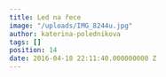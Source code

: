 ```yaml
---
title: Led na řece
image: "/uploads/IMG_8244u.jpg"
author: katerina-polednikova
tags: []
position: 14
date: 2016-04-18 22:11:40.000000000 Z
---
```

